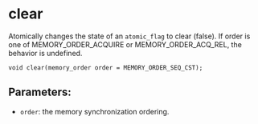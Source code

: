 # clear
Atomically changes the state of an `atomic_flag` to clear (false). If order is one of MEMORY_ORDER_ACQUIRE or MEMORY_ORDER_ACQ_REL, the behavior is undefined.

```nvgt
void clear(memory_order order = MEMORY_ORDER_SEQ_CST);
```

## Parameters:
* `order`: the memory synchronization ordering.
